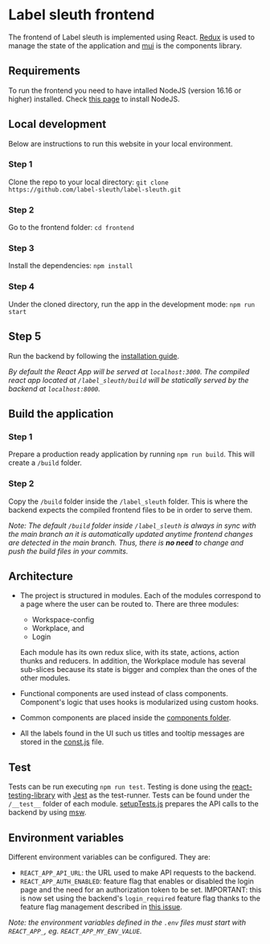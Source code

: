 # Label sleuth frontend

The frontend of Label sleuth is implemented using React. [Redux](https://react-redux.js.org/) is used to manage the state of the application and [mui](https://mui.com/) is the components library. 

## Requirements

To run the frontend you need to have intalled NodeJS (version 16.16 or higher) installed. Check [this page](https://nodejs.org/en/download/) to install NodeJS.

## Local development

Below are instructions to run this website in your local environment.

### Step 1

Clone the repo to your local directory:
`git clone https://github.com/label-sleuth/label-sleuth.git`

### Step 2

Go to the frontend folder:
`cd frontend`

### Step 3

Install the dependencies:
`npm install`

### Step 4

Under the cloned directory, run the app in the development mode:
`npm run start`

## Step 5

Run the backend by following the [installation guide](https://www.label-sleuth.org/docs/installation.html).

_By default the React App will be served at `localhost:3000`. The compiled react app located at `/label_sleuth/build` will be statically served by the backend at `localhost:8000`._

## Build the application

### Step 1

Prepare a production ready application by running `npm run build`. This will create a `/build` folder.

### Step 2

Copy the `/build` folder inside the `/label_sleuth` folder. This is where the backend expects the compiled frontend files to be in order to serve them.

_Note: The default `/build` folder inside `/label_sleuth` is always in sync with the main branch an it is automatically updated anytime frontend changes are detected in the main branch. Thus, there is **no need** to change and push the build files in your commits._

## Architecture

- The project is structured in modules. Each of the modules correspond to a page where the user can be routed to. There are three modules:
  - Workspace-config
  - Workplace, and
  - Login
  
  Each module has its own redux slice, with its state, actions, action thunks and reducers. In addition, the Workplace module has several sub-slices because its state is bigger and complex than the ones of the other modules. 
  
- Functional components are used instead of class components. Component's logic that uses hooks is modularized using custom hooks.
- Common components are placed inside the [components folder](https://github.com/label-sleuth/label-sleuth/tree/main/frontend/src/components).
- All the labels found in the UI such us titles and tooltip messages are stored in the [const.js](https://github.com/label-sleuth/label-sleuth/blob/main/frontend/src/const.js) file.

## Test

Tests can be run executing `npm run test`. Testing is done using the [react-testing-library](https://testing-library.com/docs/dom-testing-library/intro/) with [Jest](https://jestjs.io/) as the test-runner. Tests can be found under the `/__test__` folder of each module. [setupTests.js](https://github.com/label-sleuth/label-sleuth/blob/main/frontend/src/setupTests.js) prepares the API calls to the backend by using [msw](https://mswjs.io/).

## Environment variables

Different environment variables can be configured. They are:

- `REACT_APP_API_URL`: the URL used to make API requests to the backend.
- `REACT_APP_AUTH_ENABLED`: feature flag that enables or disabled the login page and the need for an authorization token to be set. IMPORTANT: this is now set using the backend's `login_required` feature flag thanks to the feature flag management described in [this issue](https://github.com/label-sleuth/label-sleuth/issues/217).

_Note: the environment variables defined in the `.env` files must start with `REACT_APP_`, eg. `REACT_APP_MY_ENV_VALUE`._
